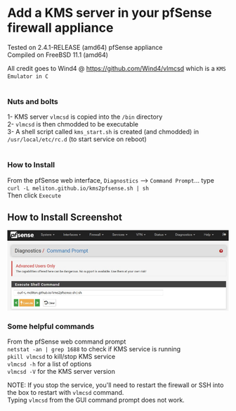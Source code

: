 # Add a KMS server in your pfSense firewall appliance

Tested on 2.4.1-RELEASE (amd64) pfSense appliance<br>
Compiled on FreeBSD 11.1 (amd64)<br>

All credit goes to Wind4 @ https://github.com/Wind4/vlmcsd which is a `KMS Emulator in C` <br><br>

### Nuts and bolts
1- KMS server `vlmcsd` is copied into the `/bin` directory <br>
2- `vlmcsd` is then chmodded to be executable <br>
3- A shell script called `kms_start.sh` is created (and chmodded) in `/usr/local/etc/rc.d` (to start service on reboot)<br><br>

### How to Install
From the pfSense web interface, `Diagnostics` --> `Command Prompt`... type<br>
`curl -L meliton.github.io/kms2pfsense.sh | sh` <br>
Then click `Execute` <br>

## How to Install Screenshot
![Alt text](install.jpg?raw=true "How-to-Install screenshot")

### Some helpful commands
From the pfSense web command prompt<br>
`netstat -an | grep 1688` to check if KMS service is running <br>
`pkill vlmcsd` to kill/stop KMS service <br>
`vlmcsd -h` for a list of options <br>
`vlmcsd -V` for the KMS server version <br>

NOTE: If you stop the service, you'll need to restart the firewall or SSH into the box to restart with `vlmcsd` command. <br>
Typing `vlmcsd` from the GUI command prompt does not work. <br>


